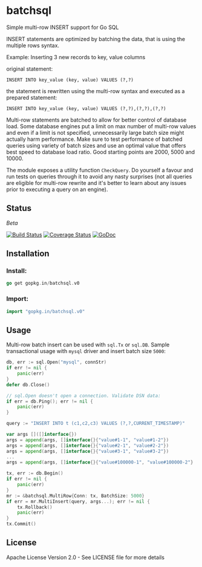# batchsql

Simple multi-row INSERT support for Go SQL

INSERT statements are optimized by batching the data, that is
using the multiple rows syntax.

Example: Inserting 3 new records to key, value columns

original statement:

~~~
INSERT INTO key_value (key, value) VALUES (?,?)
~~~

the statement is rewritten using the multi-row syntax and
executed as a prepared statement:

~~~
INSERT INTO key_value (key, value) VALUES (?,?),(?,?),(?,?)
~~~

Multi-row statements are batched to allow for better control of database
load. Some database engines put a limit on max number of multi-row values
and even if a limit is not specified, unnecessarily large batch size might
actually harm performance. Make sure to test performance of batched
queries using variety of batch sizes and use an optimal value that offers
best speed to database load ratio. Good starting points are 2000, 5000
and 10000.

The module exposes a utility function `CheckQuery`. Do yourself a favour and
run tests on queries through it to avoid any nasty surprises (not all
queries are eligible for multi-row rewrite and it's better to learn about
any issues prior to executing a query on an engine).

## Status

*Beta*

[![Build Status](https://travis-ci.org/go-batchsql/batchsql.svg?branch=master)](https://travis-ci.org/go-batchsql/batchsql)  [![Coverage Status](https://coveralls.io/repos/github/go-batchsql/batchsql/badge.svg?branch=master)](https://coveralls.io/github/go-batchsql/batchsql?branch=master) [![GoDoc](https://godoc.org/gopkg.in/batchsql.v0?status.svg)](https://godoc.org/gopkg.in/batchsql.v0)

## Installation

### Install:

~~~go
go get gopkg.in/batchsql.v0
~~~

### Import:

~~~go
import "gopkg.in/batchsql.v0"
~~~

## Usage

Multi-row batch insert can be used with `sql.Tx` or `sql.DB`. Sample
transactional usage with `mysql` driver and insert batch size `5000`:

~~~go
db, err := sql.Open("mysql", connStr)
if err != nil {
	panic(err)
}
defer db.Close()

// sql.Open doesn't open a connection. Validate DSN data:
if err = db.Ping(); err != nil {
	panic(err)
}

query := "INSERT INTO t (c1,c2,c3) VALUES (?,?,CURRENT_TIMESTAMP)"

var args []([]interface{})
args = append(args, []interface{}{"value#1-1", "value#1-2"})
args = append(args, []interface{}{"value#2-1", "value#2-2"})
args = append(args, []interface{}{"value#3-1", "value#3-2"})
...
args = append(args, []interface{}{"value#100000-1", "value#100000-2"}

tx, err := db.Begin()
if err != nil {
	panic(err)
}
mr := &batchsql.MultiRow{Conn: tx, BatchSize: 5000}
if err = mr.MultiInsert(query, args...); err != nil {
	tx.Rollback()
	panic(err)
}
tx.Commit()
~~~


## License

Apache License Version 2.0 - See LICENSE file for more details
